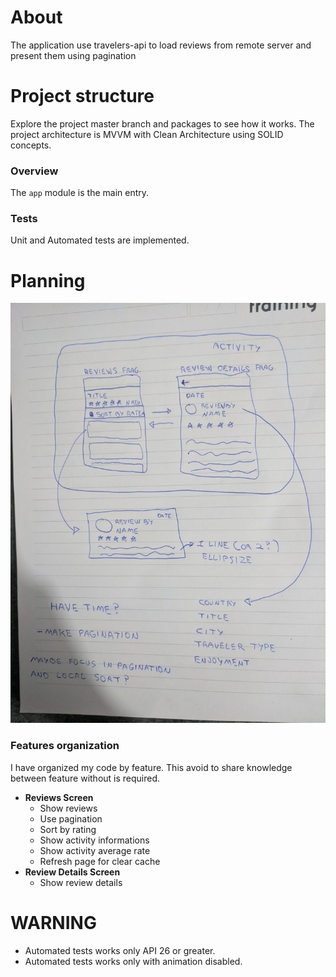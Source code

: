 # About
The application use travelers-api to load reviews from remote server and
present them using pagination

# Project structure
Explore the project master branch and packages to see how it works. The project architecture is MVVM with Clean Architecture using SOLID concepts.

### Overview
The `app` module is the main entry.

### Tests
Unit and Automated tests are implemented.

# Planning
![Screenshot](sample-reviews-planning.jpeg)

### Features organization

I have organized my code by feature. This avoid to share knowledge between feature without is required.

- **Reviews Screen**
  * Show reviews 
  * Use pagination
  * Sort by rating
  * Show activity informations
  * Show activity average rate 
  * Refresh page for clear cache
- **Review Details Screen**
  * Show review details

# WARNING

- Automated tests works only API 26 or greater.
- Automated tests works only with animation disabled.